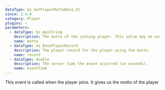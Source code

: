 ```yaml
---
dataType: bz_GetPlayerMottoData_V2
since: 2.4.4
category: Player
plugins: ~
parameters:
  - dataType: bz_ApiString
    description: The motto of the joining player. This value may ve overwritten to change the motto of a player.
    name: motto
  - dataType: bz_BasePlayerRecord
    description: The player record for the player using the motto.
    name: record
  - dataType: double
    description: The server time the event occurred (in seconds).
    name: eventTime
---
```


This event is called when the player joins. It gives us the motto of the player
